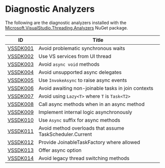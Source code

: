 # Diagnostic Analyzers

The following are the diagnostic analyzers installed with the [Microsoft.VisualStudio.Threading.Analyzers][1]
NuGet package.

ID | Title
---- | ---
[VSSDK001](VSSDK001.md) | Avoid problematic synchronous waits
[VSSDK002](VSSDK002.md) | Use VS services from UI thread
[VSSDK003](VSSDK003.md) | Avoid `async void` methods
[VSSDK004](VSSDK004.md) | Avoid unsupported async delegates
[VSSDK005](VSSDK005.md) | Use `InvokeAsync` to raise async events
[VSSDK006](VSSDK006.md) | Avoid awaiting non-joinable tasks in join contexts
[VSSDK007](VSSDK007.md) | Avoid using `Lazy<T>` where `T` is `Task<T2>`
[VSSDK008](VSSDK008.md) | Call async methods when in an async method
[VSSDK009](VSSDK009.md) | Implement internal logic asynchronously
[VSSDK010](VSSDK010.md) | Use `Async` suffix for async methods
[VSSDK011](VSSDK011.md) | Avoid method overloads that assume TaskScheduler.Current
[VSSDK012](VSSDK012.md) | Provide JoinableTaskFactory where allowed
[VSSDK013](VSSDK013.md) | Offer async option
[VSSDK014](VSSDK014.md) | Avoid legacy thread switching methods

[1]: https://nuget.org/packages/microsoft.visualstudio.threading.analyzers
